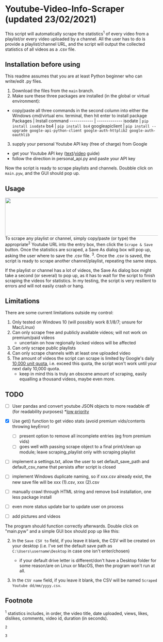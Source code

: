  # Youtube-Video-Info-Scraper (updated 23/02/2021)

This script will automatically scrape the statistics<sup>1</sup> of every video from a playlist/or every video uploaded by a channel. All the user has to do is provide a playlist/channel URL, and the script will output the collected statistics of all videos as a .csv file.

## Installation before using
This readme assumes that you are at least Python beginner who can write/edit .py files. 

1) Download the files from the `main` branch. 
2) Make sure these three packages are installed (in the global or virtual environment):
*  copy/paste all three commands in the second column into either the Windows cmd/virtual env. terminal, then hit enter to install package
  Packages | Install command 
   ------------ | -------------
   isodate | `pip install isodate`
   bs4 | `pip install bs4`
   googleapiclient | `pip install --upgrade google-api-python-client google-auth-httplib2 google-auth-oauthlib`
3) supply your personal Youtube API key (free of charge) from Google
*  get your Youtube API key ([text](https://www.slickremix.com/docs/get-api-key-for-youtube/)/[video](https://www.youtube.com/watch?v=th5_9woFJmk) guide)
*  follow the direction in personal_api.py and paste your API key


Now the script is ready to scrape playlists and channels. Doubble click on `main.pyw`, and the GUI should pop up.

## Usage
<a href="url"><img src="https://i.imgur.com/3Vnkxrs.png" align="left" height="125" width="525" ></a>


To scrape any playlist or channel, simply copy/paste (or type) the appropriate<sup>2</sup> Youtube URL into the entry box, then click the `Scrape & Save` button. Once the statistics are scraped, a Save As dialog box will pop up, asking the user where to save the .csv file. <sup>3</sup>. Once the .csv is saved, the script is ready to scrape another channel/playlist, repeating the same steps.

If the playlist or channel has a lot of videos, the Save As dialog box might take a second (or several) to pop up, as it has to wait for the script to finish scraping the videos for statistics. In my testing, the script is very resilient to errors and will not easily crash or hang.  


## Limitations
There are some current limitations outside my control:

1. Only tested on Windows 10 (will possibly work 8.1/8/7; unsure for Mac/Linux)
2. Can only scrape free and publicly available videos; will not work on premium/paid videos
   * uncertain on how regionally locked videos will be affected
3. Can only scrape public playlists
4. Can only scrape channels with at least one uploaded video
5. The amount of videos the script can scrape is limited by Google's daily [10,000 unit quota](https://developers.google.com/youtube/v3/getting-started#quota), i.e. exceed this quota, the script won't work until your next daily 10,000 quota. 
   * keep in mind this is truly an obscene amount of scraping, easily equalling a thousand videos, maybe even more.


## TODO

- [ ] User pandas and convert youtube JSON objects to more readable df (for readability purposes)
   *[low priority](https://stackoverflow.com/q/41168558/6030118)
- [x] Use get() function to get video stats (avoid premium vids/contents throwing keyError)
  - [ ] present option to remove all incomplete entries (eg from premium vids)
  - [ ] goes well with passing scrape object to a final print/clean up module; leave scraping_playlist only with scraping playlist
- [ ] implement a settings.txt, allow the user to set default_save_path and default_csv_name that persists after script is closed
- [ ] implement Windows duplicate naming, so if xxx.csv already exist, the new save file will be xxx (1).csv, xxx (2).csv 
- [ ] manually crawl through HTML string and remove bs4 installation, one less package install
- [ ] even more status update bar to update user on process
- [ ] add pictures and videos




The program should function correctly afterwards. Double click on "main.pyw" and a simple GUI box should pop up like this:


2. In the `Save CSV to` field, if you leave it blank, the CSV will be created on your desktop (i.e. I've set the default save path as `C:\Users\username\Desktop` in case one isn't enter/chosen)
      * if your default drive letter is different/don't have a Desktop folder for some reason/are on Linux or MacOS, then the program won't run at all.

3. In the `CSV name` field, if you leave it blank, the CSV will be named `Scraped Youtube dd/mm/yyyy.csv`.



## Footnote

 <sup>1</sup> statistics includes, in order, the video title, date uploaded, views, likes, dislikes, comments, video id, duration (in seconds).
 
 <sup>2</sup>
 
 <sup>3</sup>
